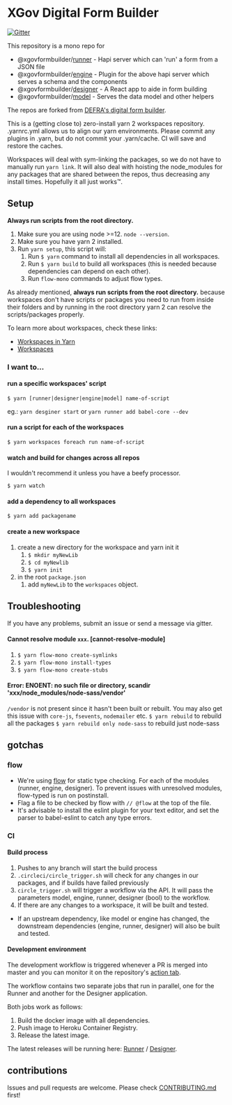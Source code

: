 # XGov Digital Form Builder
[![Gitter](https://badges.gitter.im/XGovFormBuilder/Public.svg)](https://gitter.im/XGovFormBuilder/Public?utm_source=badge&utm_medium=badge&utm_campaign=pr-badge)

This repository is a mono repo for
  - @xgovformbuilder/[runner](https://github.com/XGovFormBuilder/digital-form-builder/tree/master/runner) - Hapi server which can 'run' a form from a JSON file
  - @xgovformbuilder/[engine](https://github.com/XGovFormBuilder/digital-form-builder/tree/master/engine) - Plugin for the above hapi server which serves a schema and the components
  - @xgovformbuilder/[designer](https://github.com/XGovFormBuilder/digital-form-builder/tree/master/designer) - A React app to aide in form building
  - @xgovformbuilder/[model](https://github.com/XGovFormBuilder/digital-form-builder/tree/master/model) - Serves the data model and other helpers

The repos are forked from [DEFRA's digital form builder](https://github.com/DEFRA/digital-form-builder). 

This is a (getting close to) zero-install yarn 2 workspaces repository. .yarnrc.yml allows us to align our yarn environments. Please commit any plugins in .yarn, but do not commit your .yarn/cache. CI will save and restore the caches. 

Workspaces will deal with sym-linking the packages, so we do not have to manually run `yarn link`. 
It will also deal with hoisting the node_modules for any packages that are shared between the repos, thus decreasing any install times. Hopefully it all just works™️.

## Setup
**Always run scripts from the root directory.**

1. Make sure you are using node >=12. `node --version`.
2. Make sure you have yarn 2 installed.
3. Run `yarn setup`, this script will:
   1. Run `$ yarn` command to install all dependencies in all workspaces.
   2. Run `$ yarn build` to build all workspaces (this is needed because dependencies can depend on each other).
   3. Run `flow-mono` commands to adjust flow types.

As already mentioned, **always run scripts from the root directory.** because workspaces don't have scripts or packages you need to run from inside their folders and by running in the root directory yarn 2 can resolve the scripts/packages properly.

To learn more about workspaces, check these links:
- [Workspaces in Yarn](https://classic.yarnpkg.com/blog/2017/08/02/introducing-workspaces/)
- [Workspaces](https://classic.yarnpkg.com/en/docs/workspaces)

  
  
### I want to...

#### run a specific workspaces' script 
`$ yarn [runner|designer|engine|model] name-of-script` 

eg.: `yarn desginer start` or `yarn runner add babel-core --dev`


#### run a script for each of the workspaces
`$ yarn workspaces foreach run name-of-script`


#### watch and build for changes across all repos
I wouldn't recommend it unless you have a beefy processor.

`$ yarn watch`


#### add a dependency to all workspaces

`$ yarn add packagename`

#### create a new workspace

1. create a new directory for the workspace and yarn init it
    1. `$ mkdir myNewLib`
    2. `$ cd myNewlib`
    3. `$ yarn init`
2. in the root `package.json` 
    1. add `myNewLib` to the `workspaces` object.



## Troubleshooting
If you have any problems, submit an issue or send a message via gitter.

#### Cannot resolve module `xxx`. [cannot-resolve-module]
1. `$ yarn flow-mono create-symlinks`
2. `$ yarn flow-mono install-types`
3. `$ yarn flow-mono create-stubs`

#### Error: ENOENT: no such file or directory, scandir 'xxx/node_modules/node-sass/vendor'
`/vendor` is not present since it hasn't been built or rebuilt. You may also get this issue with `core-js`, `fsevents`, `nodemailer` etc.
`$ yarn rebuild` to rebuild all the packages
`$ yarn rebuild only node-sass` to rebuild just node-sass




## gotchas

### flow
- We're using [flow](https://flow.org) for static type checking. For each of the modules (runner, engine, designer). To prevent issues with unresolved modules, flow-typed is run on postinstall.
- Flag a file to be checked by flow with `// @flow` at the top of the file.
- It's advisable to install the eslint plugin for your text editor, and set the parser to babel-eslint to catch any type errors.

### CI

#### Build process
1. Pushes to any branch will start the build process
2. `.circleci/circle_trigger.sh` will check for any changes in our packages, and if builds have failed previously
3. `circle_trigger.sh` will trigger a workflow via the API. It will pass the parameters model, engine, runner, designer (bool) to the workflow.
4. If there are any changes to a workspace, it will be built and tested. 
  - If an upstream dependency, like model or engine has changed, the downstream dependencies (engine, runner, designer) will also be built and tested. 

#### Development environment

The development workflow is triggered whenever a PR is merged into master and you can monitor it on the repository's [action tab](https://github.com/XGovFormBuilder/digital-form-builder/actions).

The workflow contains two separate jobs that run in parallel, one for the Runner and another for the Designer application.

Both jobs work as follows:

1. Build the docker image with all dependencies.
2. Push image to Heroku Container Registry.
3. Release the latest image.

The latest releases will be running here: [Runner](https://digital-form-builder-runner.herokuapp.com) / [Designer](https://digital-form-builder-designer.herokuapp.com).


## contributions
Issues and pull requests are welcome. Please check [CONTRIBUTING.md](https://github.com/XGovFormBuilder/digital-form-builder/tree/master/.github/CONTRIBUTING.md) first!
